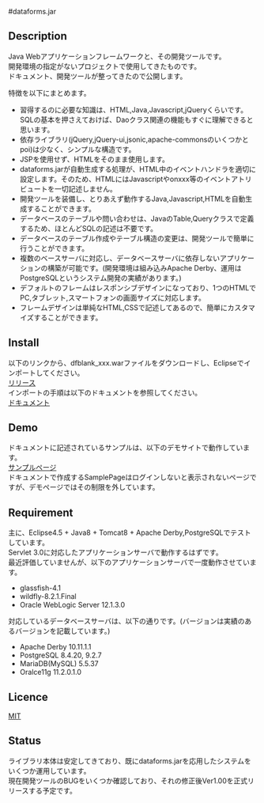 #dataforms.jar

## Description
Java Webアプリケーションフレームワークと、その開発ツールです。  
開発環境の指定がないプロジェクトで使用してきたものです。  
ドキュメント、開発ツールが整ってきたので公開します。  

特徴を以下にまとめます。  

* 習得するのに必要な知識は、HTML,Java,Javascript,jQueryくらいです。SQLの基本を押さえておけば、Daoクラス関連の機能もすぐに理解できると思います。
* 依存ライブラリ(jQuery,jQuery-ui,jsonic,apache-commonsのいくつかとpoi)は少なく、シンプルな構造です。
* JSPを使用せず、HTMLをそのまま使用します。
* dataforms.jarが自動生成する処理が、HTML中のイベントハンドラを適切に設定します。そのため、HTMLにはJavascriptやonxxx等のイベントアトリビュートを一切記述しません。
* 開発ツールを装備し、とりあえず動作するJava,Javascript,HTMLを自動生成することができます。
* データベースのテーブルや問い合わせは、JavaのTable,Queryクラスで定義するため、ほとんどSQLの記述は不要です。
* データベースのテーブル作成やテーブル構造の変更は、開発ツールで簡単に行うことができます。
* 複数のベースサーバに対応し、データベースサーバに依存しないアプリケーションの構築が可能です。(開発環境は組み込みApache Derby、運用はPostgreSQLというシステム開発の実績があります。)
* デフォルトのフレームはレスポンシブデザインになっており、1つのHTMLでPC,タブレット,スマートフォンの画面サイズに対応します。
* フレームデザインは単純なHTML,CSSで記述してあるので、簡単にカスタマイズすることができます。

## Install
以下のリンクから、dfblank_xxx.warファイルをダウンロードし、Eclipseでインポートしてください。  
[リリース](https://github.com/takayanagi2087/dataforms/releases)  
インポートの手順は以下のドキュメントを参照してください。  
[ドキュメント](http://woontai.dip.jp/dfsample/dataforms/devtool/page/doc/DocFramePage.df)  

## Demo
ドキュメントに記述されているサンプルは、以下のデモサイトで動作しています。  
[サンプルページ](http://woontai.dip.jp/dfsample/sample/page/SamplePage.df)  
ドキュメントで作成するSamplePageはログインしないと表示されないページですが、デモページではその制限を外しています。  

## Requirement
主に、Eclipse4.5 + Java8 + Tomcat8 + Apache Derby,PostgreSQLでテストしています。  
Servlet 3.0に対応したアプリケーションサーバで動作するはずです。  
最近評価していませんが、以下のアプリケーションサーバで一度動作させています。  

* glassfish-4.1  
* wildfly-8.2.1.Final  
* Oracle WebLogic Server 12.1.3.0  

対応しているデータベースサーバは、以下の通りです。(バージョンは実績のあるバージョンを記載しています。)  

* Apache Derby 10.11.1.1
* PostgreSQL 8.4.20, 9.2.7
* MariaDB(MySQL) 5.5.37
* Oralce11g 11.2.0.1.0

## Licence
[MIT](https://github.com/takayanagi2087/dataforms/blob/master/LICENSE)  

## Status
ライブラリ本体は安定してきており、既にdataforms.jarを応用したシステムをいくつか運用しています。  
現在開発ツールのBUGをいくつか確認しており、それの修正後Ver1.00を正式リリースする予定です。  


